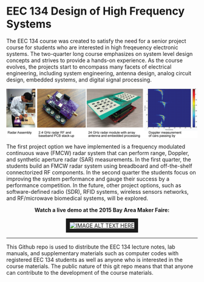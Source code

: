 EEC 134 Design of High Frequency Systems
======

The EEC 134 course was created to satisfy the need for a senior project course for students who are interested in high freqeuency electronic systems. The two-quarter long course emphasizes on system level design concepts and strives to provide a hands-on experience. As the course evolves, the projects start to encompass many facets of electrical engineering, including system engineering, antenna design, analog circuit design, embedded systems, and digital signal processing. 

<img align="center" src="images/eec134-frontpage.png">

The first project option we have implemented is a frequency modulated continuous wave (FMCW) radar system that can perform range, Doppler, and synthetic aperture radar (SAR) measurements. In the first quarter, the students build an FMCW radar system using breadboard and off-the-shelf connectorized RF components. In the second quarter the students focus on improving the system performance and gauge their success by a performance competition. In the future, other project options, such as software-defined radio (SDR), RFID systems, wireless sensors networks, and RF/microwave biomedical systems, will be explored.

<div align="center">
<strong>Watch a live demo at the 2015 Bay Area Maker Faire:</strong><br>

<a href="http://www.youtube.com/watch?feature=player_embedded&v=nHDUjJCvMVo
" target="_blank"><img src="http://img.youtube.com/vi/nHDUjJCvMVo/0.jpg" 
alt="IMAGE ALT TEXT HERE" align="center" width="360" height="270" border="10" /></a><br>
</div>

----
This Github repo is used to distribute the EEC 134 lecture notes, lab manuals, and supplementary materials such as computer codes with registered EEC 134 students as well as anyone who is interested in the course materials. The public nature of this git repo means that that anyone can contribute to the development of the course materials. 


